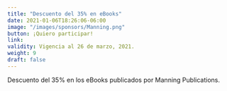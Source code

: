 ```yaml
---
title: "Descuento del 35% en eBooks"
date: 2021-01-06T18:26:06-06:00
image: "/images/sponsors/Manning.png"
button: ¡Quiero participar!
link: 
validity: Vigencia al 26 de marzo, 2021.
weight: 9
draft: false
---
```


Descuento del 35% en los eBooks publicados por Manning Publications. 